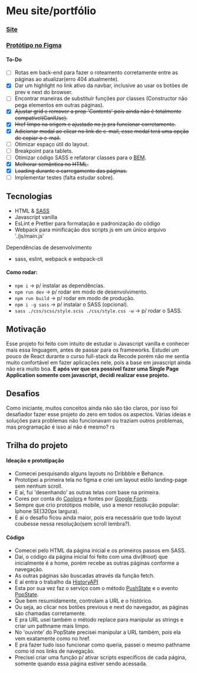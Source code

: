 #  Meu site/portfólio

### [Site](https://marcosadev.netlify.app/)
### [Protótipo no Figma](https://www.figma.com/file/FvFst2gKiNxcrc7grzCb3S/Portf%C3%B3lio)

#### To-Do
 - [ ] Rotas em back-end para fazer o roteamento corretamente entre as páginas ao atualizar(erro 404 atualmente).
 - [x] Dar um highlight no link ativo da navbar, inclusive ao usar os botões de prev e next do browser.
 - [ ] Encontrar maneiras de substituir funções por classes (Constructor não pega elementos em outras páginas).
 - [x] ~~Ajustar grid e remover a prop 'Contents' pois ainda não é totalmente compatível(CanIUse).~~
 - [x] ~~Href limpo na origem e ajustado no js pra funcionar corretamente.~~
 - [x] ~~Adicionar modal ao clicar no link de e-mail, esse modal terá uma opção de copiar o e-mail.~~
 - [ ] Otimizar espaço útil do layout.
 - [ ] Breakpoint para tablets.
 - [ ] Otimizar código SASS e refatorar classes para o [BEM](http://getbem.com/introduction/).
 - [x] ~~Melhorar semântica no HTML.~~
 - [x] ~~Loading durante o carregamento das páginas.~~
 - [ ] Implementar testes (falta estudar sobre).
 
 ## Tecnologias
 - HTML & [SASS](https://sass-lang.com/)
 - Javascript vanilla
 - EsLint e Prettier para formatação e padronização do código
 - Webpack para minificação dos scripts js em um único arquivo './js/main.js'

Dependências de desenvolvimento
- sass, eslint, webpack e webpack-cli

#### Como rodar:
- ```npm i``` → p/ instalar as dependências.
- ```npm run dev``` → p/ rodar em modo de desenvolvimento.
- ```npm run build``` → p/ rodar em modo de produção.
- ```npm i -g sass``` -> p/ instalar o SASS (opcional).
- ```sass ./css/scss/style.scss ./css/style.css -w``` -> p/ rodar o SASS.

## Motivação
Esse projeto foi feito com intuito de estudar o Javascript vanilla e conhecer mais essa linguagem, antes de passar para os frameworks. Estudei um pouco de React durante o curso full-stack da Recode porém não me sentia muito confortável em fazer aplicações nele, pois a base em javascript ainda não era muito boa. **E após ver que era possível fazer uma Single Page Application somente com javascript, decidi realizar esse projeto.**

## Desafios
Como iniciante, muitos conceitos ainda não são tão claros, por isso foi desafiador fazer esse projeto do zero em todos os aspectos.
Várias ideias e soluções para problemas não funcionavam ou traziam outros problemas, mas programação é isso aí não é mesmo? rs

##  Trilha do projeto

#### Ideação e prototipação
 - Comecei pesquisando alguns layouts no Dribbble e Behance.
 - Prototipei a primeira tela no figma e criei um layout estilo landing-page sem nenhum scroll.
 - E aí, fui 'desenhando' as outras telas com base na primeira.
 - Cores por conta do [Coolors](https://coolors.co/palettes) e fontes por [Google Fonts](https://fonts.google.com/).
 - Sempre que crio protótipos mobile, uso a menor resolução popular: Iphone SE(320px largura).
 - E ai o desafio ficou ainda maior, pois era necessário que todo layout coubesse nessa resolução(sem scroll lembra?).
 
 #### Código
 - Comecei pelo HTML da página inicial e os primeiros passos em SASS.
 - Daí, o código da página inicial foi feito com uma div(#root) que inicialmente é a home, porém recebe as outras páginas conforme a navegação.
 - As outras páginas são buscadas através da função fetch.
 - E aí entra o trabalho da [HistoryAPI](https://developer.mozilla.org/pt-BR/docs/Web/API/History_API)
 - Esta por sua vez faz o serviço com o método [PushState](https://developer.mozilla.org/pt-BR/docs/Web/API/History_API#o_m%C3%A9todo_pushstate%28%29) e o evento [PopState](https://developer.mozilla.org/pt-BR/docs/Web/API/History_API#o_evento_popstate).
 - Que bem resumidamente, controlam a URL e o histórico.
 - Ou seja, ao clicar nos botões previous e next do navegador, as páginas são chamadas corretamente.
 - E pra URL usei também o método replace para manipular as strings e criar um pathname mais limpo.
 - No 'ouvinte' do PopState precisei manipular a URL também, pois ela vem exatamente como no href.
 - E pra fazer tudo isso funcionar como queria, passei o mesmo pathname como id nos links de navegação.
 - Precisei criar uma função p/ ativar scripts específicos de cada página, somente quando essa página estiver sendo acessada.
